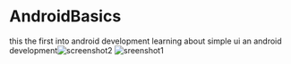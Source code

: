 # AndroidBasics
this the first into android development
learning about simple ui an android development![screenshot2](https://user-images.githubusercontent.com/100923180/235135248-2ff691a0-7c18-441f-b65a-2212ba9514f4.jpeg)
![sreenshot1](https://user-images.githubusercontent.com/100923180/235135263-40f27432-28b6-46fb-9f22-2f0ae80ed935.jpeg)
